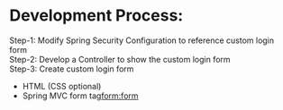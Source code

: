 # Development Process:
Step-1: Modify Spring Security Configuration to reference custom login form <br>
Step-2: Develop a Controller to show the custom login form <br>
Step-3: Create custom login form <br>
- HTML (CSS optional)
- Spring MVC form tag<form:form>
